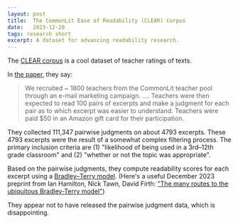 ```yaml
---
layout: post
title:  The CommonLit Ease of Readability (CLEAR) Corpus
date:   2023-12-20
tags: research short
excerpt: A dataset for advancing readability research.
---
```

The [CLEAR corpus](https://www.commonlit.org/blog/introducing-the-clear-corpus-an-open-dataset-to-advance-research-28ff8cfea84a/) is a cool dataset of teacher ratings of texts.

In [the paper](https://link.springer.com/article/10.3758/s13428-022-01802-x), they say:

> We recruited ~ 1800 teachers from the CommonLit teacher pool through an e-mail marketing campaign. .... Teachers were then expected to read 100 pairs of excerpts and make a judgment for each pair as to which excerpt was easier to understand. Teachers were paid $50 in an Amazon gift card for their participation.

They collected 111,347 pairwise judgments on about 4793 excerpts.
These 4793 excerpts were the result of a somewhat complex filtering process. The primary inclusion criteria are (1) "likelihood of being used in a 3rd–12th grade classroom" and (2) "whether or not the topic was appropriate". 

Based on the pairwise judgments, they compute readability scores for each excerpt using a [Bradley–Terry model](https://en.wikipedia.org/wiki/Bradley%E2%80%93Terry_model). (Here's a useful December 2023 preprint from Ian Hamilton, Nick Tawn, David Firth: ["The many routes to the ubiquitous Bradley-Terry model"](https://arxiv.org/abs/2312.13619))

They appear not to have released the pairwise judgment data, which is disappointing. 
